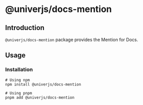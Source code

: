 # @univerjs/docs-mention

## Introduction

`@univerjs/docs-mention` package provides the Mention for Docs.

## Usage

### Installation

```shell
# Using npm
npm install @univerjs/docs-mention

# Using pnpm
pnpm add @univerjs/docs-mention
```

<!-- Links -->
[npm-version-shield]: https://img.shields.io/npm/v/@univerjs/docs-mention?style=flat-square
[npm-version-link]: https://npmjs.com/package/@univerjs/docs-mention
[npm-license-shield]: https://img.shields.io/npm/l/@univerjs/docs-mention?style=flat-square
[npm-downloads-shield]: https://img.shields.io/npm/dm/@univerjs/docs-mention?style=flat-square
